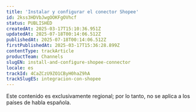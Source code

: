 ```yaml
---
title: 'Instalar y configurar el conector Shopee'
id: 2kss3HDVbJwgOOKFgOVhcf
status: PUBLISHED
createdAt: 2025-03-17T15:10:36.951Z
updatedAt: 2025-07-18T00:14:06.512Z
publishedAt: 2025-07-18T00:14:06.512Z
firstPublishedAt: 2025-03-17T15:36:28.899Z
contentType: trackArticle
productTeam: Channels
slugEN: install-and-configure-shopee-connector
locale: es
trackId: 4CaZCzU9ZO1CByH0haZ9hA
trackSlugES: integracion-con-shopee
---
```


<div class="alert alert-warning" role="alert">Este contenido es exclusivamente regional; 
por lo tanto, no se aplica a los países de habla española.</div>
